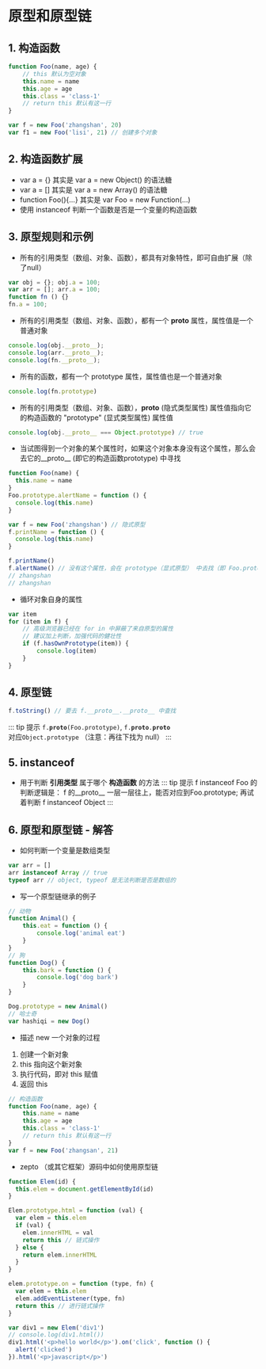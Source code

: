 # 原型和原型链

## 1. 构造函数
```js
function Foo(name, age) {
    // this 默认为空对象
    this.name = name
    this.age = age
    this.class = 'class-1'
    // return this 默认有这一行
}

var f = new Foo('zhangshan', 20)
var f1 = new Foo('lisi', 21) // 创建多个对象
```
## 2. 构造函数扩展

- var a = {} 其实是 var a = new Object() 的语法糖
- var a = [] 其实是 var a = new Array() 的语法糖
- function Foo(){...} 其实是 var Foo = new
Function(...)
- 使用 instanceof 判断一个函数是否是一个变量的构造函数

## 3. 原型规则和示例
- 所有的引用类型（数组、对象、函数），都具有对象特性，即可自由扩展（除了null）
```js
var obj = {}; obj.a = 100;
var arr = []; arr.a = 100;
function fn () {}
fn.a = 100;
```

- 所有的引用类型（数组、对象、函数），都有一个 __proto__ 属性，属性值是一个普通对象
```js
console.log(obj.__proto__);
console.log(arr.__proto__);
console.log(fn.__proto__);
```

- 所有的函数，都有一个 prototype 属性，属性值也是一个普通对象
```js
console.log(fn.prototype)
```

- 所有的引用类型（数组、对象、函数），__proto__ (隐式类型属性) 属性值指向它的构造函数的   "prototype" (显式类型属性) 属性值
```js
console.log(obj.__proto__ === Object.prototype) // true
```

- 当试图得到一个对象的某个属性时，如果这个对象本身没有这个属性，那么会去它的__proto__ (即它的构造函数prototype) 中寻找
```js
function Foo(name) {
  this.name = name
}
Foo.prototype.alertName = function () {
  console.log(this.name)
}

var f = new Foo('zhangshan') // 隐式原型
f.printName = function () {
  console.log(this.name)
}

f.printName()
f.alertName() // 没有这个属性，会在 prototype（显式原型） 中去找（即 Foo.prototype）
// zhangshan
// zhangshan
```

- 循环对象自身的属性
```js
var item
for (item in f) {
    // 高级浏览器已经在 for in 中屏蔽了来自原型的属性
    // 建议加上判断，加强代码的健壮性
    if (f.hasOwnPrototype(item)) {
        console.log(item)
    }
}
```

## 4. 原型链
```js
f.toString() // 要去 f.__proto__.__proto__ 中查找
```
::: tip 提示
  <code>f.__proto__(Foo.prototype)</code>, <code>f.__proto__.__proto__ </code>对应<code>Object.prototype</code> （注意：再往下找为 null）
:::

## 5. instanceof
- 用于判断 **引用类型** 属于哪个 **构造函数** 的方法
::: tip 提示
  f instanceof Foo 的判断逻辑是：
  f 的__proto__ 一层一层往上，能否对应到Foo.prototype; 再试着判断 f instanceof Object
:::

## 6. 原型和原型链 - 解答
- 如何判断一个变量是数组类型
```js
var arr = []
arr instanceof Array // true
typeof arr // object, typeof 是无法判断是否是数组的
```
- 写一个原型链继承的例子
```js
// 动物
function Animal() {
    this.eat = function () {
        console.log('animal eat')
    }
}
// 狗
function Dog() {
    this.bark = function () {
        console.log('dog bark')
    }
}

Dog.prototype = new Animal()
// 哈士奇
var hashiqi = new Dog()
```

- 描述 new 一个对象的过程
1. 创建一个新对象
2. this 指向这个新对象
3. 执行代码，即对 this 赋值
4. 返回 this
```js
// 构造函数
function Foo(name, age) {
    this.name = name
    this.age = age
    this.class = 'class-1'
    // return this 默认有这一行
}
var f = new Foo('zhangsan', 21)
```

- zepto （或其它框架）源码中如何使用原型链
```js
function Elem(id) {
  this.elem = document.getElementById(id)
}

Elem.prototype.html = function (val) {
  var elem = this.elem
  if (val) {
    elem.innerHTML = val
    return this // 链式操作
  } else {
    return elem.innerHTML
  }
}

elem.prototype.on = function (type, fn) {
  var elem = this.elem
  elem.addEventListener(type, fn)
  return this // 进行链式操作
}

var div1 = new Elem('div1')
// console.log(div1.html())
div1.html('<p>hello world</p>').on('click', function () {
  alert('clicked')
}).html('<p>javascript</p>')
```